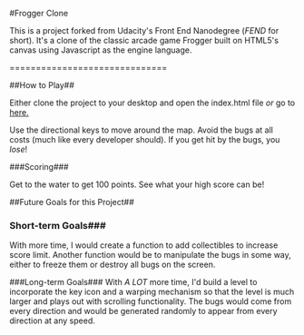 #Frogger Clone

This is a project forked from Udacity's Front End Nanodegree (_FEND_ for short). It's a clone of the classic arcade game Frogger built on HTML5's canvas using Javascript as the engine language.

==============================

##How to Play##

Either clone the project to your desktop and open the index.html file *or* go to [here.](https://timjkstrickland.github.io/froggerclone/)

Use the directional keys to move around the map. Avoid the bugs at all costs (much like every developer should). If you get hit by the bugs, you *lose*!

###Scoring###

Get to the water to get 100 points. See what your high score can be!

##Future Goals for this Project##
### Short-term Goals###
With more time, I would create a function to add collectibles to increase score limit. Another function would be to manipulate the bugs in some way, either to freeze them or destroy all bugs on the screen. 

###Long-term Goals###
With *A LOT* more time, I'd build a level to incorporate the key icon and a warping mechanism so that the level is much larger and plays out with scrolling functionality. The bugs would come from every direction and would be generated randomly to appear from every direction at any speed.

